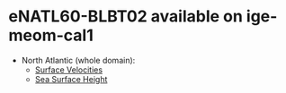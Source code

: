 # eNATL60-BLBT02 available on ige-meom-cal1


  - North Atlantic (whole domain):
    - [Surface Velocities](https://github.com/AurelieAlbert/extractions/blob/main/items/eNATL60-BLBT02-SSU-SSV.md)
    - [Sea Surface Height](https://github.com/AurelieAlbert/extractions/blob/main/items/eNATL60-BLBT02-SSH.md)
                                    
